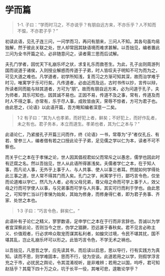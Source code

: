 # 学而篇

> 1-1. 子曰：“学而时习之，不亦说乎？有朋自远方来，不亦乐乎？人不知而不愠，不亦君子乎？”

初读此语，见孔子连三问，一问学而习，再问有朋来，三问人不知。其各句虽均易独解，然于彼此关联之处，世人却常因其缺语境而难求甚解。以吾拙见，编者置此三问为全书开篇之论，必非随意问之，读者需三思而后试解。

夫孔门学者，因忧天下礼崩乐坏之状，求复礼乐而救苍生。为此，孔子出则周游列国而说道于诸侯，入则授业解惑而传道于子弟，时人皆叹夫子明知不可为而为之，可见大道之难也。凡学道者，初学所知浅，复而习之方渐可知其深，故而治学难于时习，唯寓学于乐可行矣。凡传道者，必由近而及远，古时书传以抄，言传以辩，所读者同而能与辩其道者，方可为“朋”。故而有朋自远方来，必为问道于孔子，夫为师者，其乐可知也，因其诚不易也。正因不易，传道不及之事，常有，传道及而时人不得之事，亦常有，乐于尽人事，成败皆由天，荣辱不惊者，方可为君子也。由此思之，《论语》以此语开篇，吾方略知编者深意一二矣。

> 1·2 有子曰：“其为人也孝弟，而好犯上者，鲜矣；不好犯上，而好作乱者，未之有也。君子务本，本立而道生。孝弟也者，其为仁之本与？”  

此语论仁，乃紧接孔子开篇三问而作，终《论语》一书，常尊为“子”者仅孔丘、有若、曾参三人，编者借有若之口授此论于子弟，足见儒之学以仁为本，读者不可不察也。

而关乎仁之本在于孝悌之论，世人因其倡视君如父而常斥之以愚忠，儒学也因此时有迂腐之名。然以吾拙见，世人从此语所得甚浅矣。夫儒者学仁之本，在于知人事，而凡论人事，无外乎上事于人、与人共事、使人以事三者耳。然就如何学得处此三事之道，世人常不得其门而入矣。孔门之学，尚寓学于行，鄙巧言令色，仅坐而论道难以学仁。然凡为人者，必有父母兄弟，尊父母之命而可学上事于人，效父母之行而可学使人以事，与兄弟事而可学与人共事，其实可行而利于学也。由此思之，可知学仁当以行孝悌为始矣，其始为修身，而修身得仁者，即为君子务事、齐家、处世之本也。

> 1·3 子曰：”巧言令色，鲜矣仁。“

此语补有子论仁之精义，寥寥数语，足申学仁之本在于行而非言辞也。吾诚以为学者宜深察此论，否则当今之世，伪学之猖獗，恐远甚于春秋矣。君不见言必称主义、价值观者，行必求哗众取宠而谋其私利者，如蝗灾过境，令民不堪其扰，国不堪其乱，岂止礼崩乐坏可以形之。此皆巧言令色，不学无术之祸也。

以吾拙见，凡思哲之学，应先读其书，而后读以启思，思以导行，行有实践方为真知。读而不思，则学难固本，思而不行，徒为空谈。此道若用之以学，则假学浮言充之于市，必扰民之舆论，令其混淆视听，是非难辨；若用之以国，呜呼，君可知赵括乎？其麾下四十万之众，坑于长平一役，其唯可悲，遑敢论学乎？


